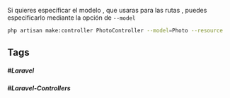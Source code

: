 
Si quieres específicar el modelo , que usaras para las rutas , puedes especificarlo mediante la opción de `--model`

```bash
php artisan make:controller PhotoController --model=Photo --resource
```
## Tags

##### #Laravel
##### #Laravel-Controllers
